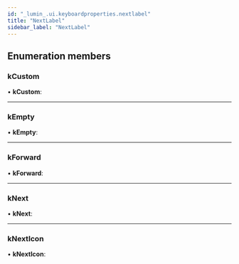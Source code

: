 ```yaml
---
id: "_lumin_.ui.keyboardproperties.nextlabel"
title: "NextLabel"
sidebar_label: "NextLabel"
---
```


## Enumeration members

###  kCustom

• **kCustom**:

___

###  kEmpty

• **kEmpty**:

___

###  kForward

• **kForward**:

___

###  kNext

• **kNext**:

___

###  kNextIcon

• **kNextIcon**:
